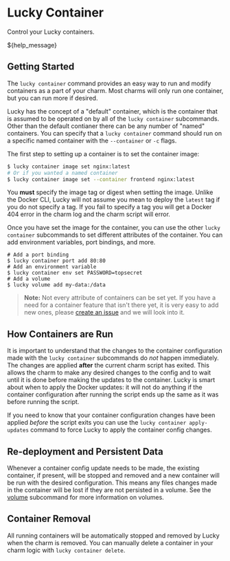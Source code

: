 # Lucky Container

Control your Lucky containers. 

${help_message}

## Getting Started

The `lucky container` command provides an easy way to run and modify containers as a part of your charm. Most charms will only run one container, but you can run more if desired.

Lucky has the concept of a "default" container, which is the container that is assumed to be operated on by all of the `lucky container` subcommands. Other than the default contianer there can be any number of "named" containers. You can specify that a `lucky container` command should run on a specific named container with the `--container` or `-c` flags.

The first step to setting up a container is to set the container image:

```bash
$ lucky container image set nginx:latest
# Or if you wanted a named container
$ lucky container image set --container frontend nginx:latest
```

You **must** specify the image tag or digest when setting the image. Unlike the Docker CLI, Lucky will not assume you mean to deploy the `latest` tag if you do not specify a tag. If you fail to specify a tag you will get a Docker 404 error in the charm log and the charm script will error.

Once you have set the image for the container, you can use the other `lucky container` subcommands to set different attributes of the container. You can add environment variables, port bindings, and more.

```
# Add a port binding
$ lucky container port add 80:80
# Add an environment variable
$ lucky container env set PASSWORD=topsecret
# Add a volume
$ lucky volume add my-data:/data
```

> **Note:** Not every attribute of containers can be set yet. If you have a need for a container feature that isn't there yet, it is very easy to add new ones, please [create an issue](https://tree.taiga.io/project/zicklag-lucky/issues) and we will look into it.

## How Containers are Run

It is important to understand that the changes to the container configuration made with the `lucky container` subcommands do *not* happen immediately. The changes are applied **after** the current charm script has exited. This allows the charm to make any desired changes to the config and to wait until it is done before making the updates to the container. Lucky is smart about when to apply the Docker updates: it will not do anything if the container configuration after running the script ends up the same as it was before running the script.

If you need to know that your container configuration changes have been applied *before* the script exits you can use the `lucky container apply-updates` command to force Lucky to apply the container config changes.

## Re-deployment and Persistent Data

Whenever a container config update needs to be made, the existing container, if present, will be stopped and removed and a new container will be run with the desired configuration. This means any files changes made in the container will be lost if they are not persisted in a volume. See the [volume](./volume) subcommand for more information on volumes.

## Container Removal

All running containers will be automatically stopped and removed by Lucky when the charm is removed. You can manually delete a container in your charm logic with `lucky container delete`.
